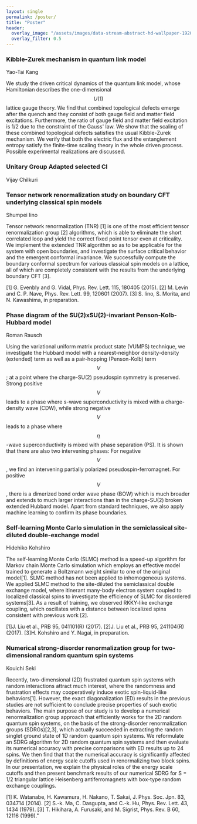 ```yaml
---
layout: single
permalink: /poster/
title: "Poster"
header:
  overlay_image: "/assets/images/data-stream-abstract-hd-wallpaper-1920x1080-2373.jpg"
  overlay_filter: 0.5
---
```



### Kibble-Zurek mechanism in quantum link model

Yao-Tai	Kang

We study the driven critical dynamics of the quantum link model, whose Hamiltonian describes the one-dimensional $$U(1)$$ lattice gauge theory. We find that combined topological defects emerge after the quench and they consist of both gauge field and matter field excitations. Furthermore, the ratio of gauge field and matter field excitation is 1/2 due to the constraint of the Gauss' law. We show that the scaling of these combined topological defects satisfies the usual Kibble-Zurek mechanism. We verify that both the electric flux and the entanglement entropy satisfy the finite-time scaling theory in the whole driven process. Possible experimental realizations are discussed.
### Unitary Group Adapted selected CI

Vijay	Chilkuri

### Tensor network renormalization study on boundary CFT underlying classical spin models

Shumpei	Iino

Tensor network renormalization (TNR) [1] is one of the most efficient tensor renormalization group [2] algorithms,  which is able to eliminate the short correlated loop and yield the correct fixed point tensor even at criticality. We implement the extended TNR algorithm so as to be applicable for the system with open boundaries, and investigate the surface critical behavior and the emergent conformal invariance.  We successfully compute the boundary conformal spectrum for various classical spin models on a lattice, all of which are completely consistent with the results from the underlying boundary CFT [3].

[1] G. Evenbly and G. Vidal, Phys. Rev. Lett. 115, 180405 (2015).
[2] M. Levin and C. P. Nave, Phys. Rev. Lett. 99, 120601 (2007).
[3] S. Iino, S. Morita, and N. Kawashima, in preparation.


### Phase diagram of the SU(2)xSU(2)-invariant Penson-Kolb-Hubbard model

Roman	Rausch

Using the variational uniform matrix product state (VUMPS) technique, we investigate the Hubbard model with a nearest-neighbor density-density (extended) term as well as a pair-hopping (Penson-Kolb) term $$V$$; at a point where the charge-SU(2) pseudospin symmetry is preserved. Strong positive $$V$$ leads to a phase where s-wave superconductivity is mixed with a charge-density wave (CDW), while strong negative $$V$$ leads to a phase where $$\eta$$-wave superconductivity is mixed with phase separation (PS). It is shown that there are also two intervening phases: For negative $$V$$, we find an intervening partially polarized pseudospin-ferromagnet. For positive $$V$$, there is a dimerized bond order wave phase (BOW) which is much broader and extends to much larger interactions than in the charge-SU(2) broken extended Hubbard model. Apart from standard techniques, we also apply machine learning to confirm its phase boundaries.

### Self-learning Monte Carlo simulation in the semiclassical site-diluted double-exchange model

Hidehiko	Kohshiro

The self-learning Monte Carlo (SLMC) method is a speed-up algorithm for Markov chain Monte Carlo simulation which employs an effective model trained to generate a Boltzmann weight similar to one of the original model[1]. SLMC method has not been applied to inhomogeneous systems. We applied SLMC method to the site-diluted the semiclassical double exchange model, where itinerant many-body electron system coupled to localized classical spins to investigate the efficiency of SLMC for disordered systems[3]. As a result of training, we observed RKKY-like exchange coupling, which oscillates with a distance between localized spins consistent with previous work [2].

[1]J. Liu et al., PRB 95, 041101(R) (2017). [2]J. Liu et al., PRB 95, 241104(R) (2017). [3]H. Kohshiro and Y. Nagai, in preparation.

### Numerical strong-disorder renormalization group for two-dimensional random quantum spin systems

Kouichi	Seki

Recently, two-dimensional (2D) frustrated quantum spin systems with random interactions attract much interest, where the randomness and frustration effects may cooperatively induce exotic spin-liquid-like behaviors[1]. However, the exact diagonalization (ED) results in the previous studies are not sufficient to conclude precise properties of such exotic behaviors. The main purpose of our study is to develop a numerical renormalization group approach that efficiently works for the 2D random quantum spin systems, on the basis of the strong-disorder renormalization groups (SDRGs)[2,3], which actually succeeded in extracting the random singlet ground state of 1D random quantum spin systems. We reformulate an SDRG algorithm for 2D random quantum spin systems and then evaluate its numerical accuracy with precise comparisons with ED results up to 24 spins. We then find that that the numerical accuracy is significantly affected by definitions of energy scale cutoffs used in renormalizing two block spins. In our presentation, we explain the physical roles of the energy scale cutoffs and then present benchmark results of our numerical SDRG for S = 1/2 triangular lattice Heisenberg antiferromagnets with box-type random exchange couplings.

[1] K. Watanabe, H. Kawamura, H. Nakano, T. Sakai, J. Phys. Soc. Jpn. 83, 034714 (2014).
[2] S.-k. Ma, C. Dasgupta, and C.-k. Hu, Phys. Rev. Lett. 43, 1434 (1979).
[3] T. Hikihara, A. Furusaki, and M. Sigrist, Phys. Rev. B 60, 12116 (1999)."

